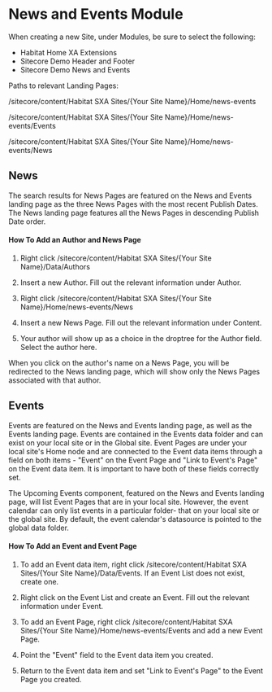 # News and Events Module

When creating a new Site, under Modules, be sure to select the following:

- Habitat Home XA Extensions
- Sitecore Demo Header and Footer
- Sitecore Demo News and Events

Paths to relevant Landing Pages:

/sitecore/content/Habitat SXA Sites/{Your Site Name}/Home/news-events

/sitecore/content/Habitat SXA Sites/{Your Site Name}/Home/news-events/Events

/sitecore/content/Habitat SXA Sites/{Your Site Name}/Home/news-events/News

## News

The search results for News Pages are featured on the News and Events landing page as the three News Pages with the most recent Publish Dates. The News landing page features all the News Pages in descending Publish Date order.

#### How To Add an Author and News Page

1) Right click /sitecore/content/Habitat SXA Sites/{Your Site Name}/Data/Authors

2) Insert a new Author. Fill out the relevant information under Author.

3) Right click /sitecore/content/Habitat SXA Sites/{Your Site Name}/Home/news-events/News

4) Insert a new News Page. Fill out the relevant information under Content.

5) Your author will show up as a choice in the droptree for the Author field. Select the author here.

When you click on the author's name on a News Page, you will be redirected to the News landing page, which will show only the News Pages associated with that author.

## Events

Events are featured on the News and Events landing page, as well as the Events landing page. Events are contained in the Events data folder and can exist on your local site or in the Global site. Event Pages are under your local site's Home node and are connected to the Event data items through a field on both items - "Event" on the Event Page and "Link to Event's Page" on the Event data item. It is important to have both of these fields correctly set. 

The Upcoming Events component, featured on the News and Events landing page, will list Event Pages that are in your local site. However, the event calendar can only list events in a particular folder- that on your local site or the global site. By default, the event calendar's datasource is pointed to the global data folder. 

#### How To Add an Event and Event Page

1) To add an Event data item, right click /sitecore/content/Habitat SXA Sites/{Your Site Name}/Data/Events. If an Event List does not exist, create one.

2) Right click on the Event List and create an Event. Fill out the relevant information under Event.

3) To add an Event Page, right click /sitecore/content/Habitat SXA Sites/{Your Site Name}/Home/news-events/Events and add a new Event Page.

4) Point the "Event" field to the Event data item you created.

5) Return to the Event data item and set "Link to Event's Page" to the Event Page you created.



